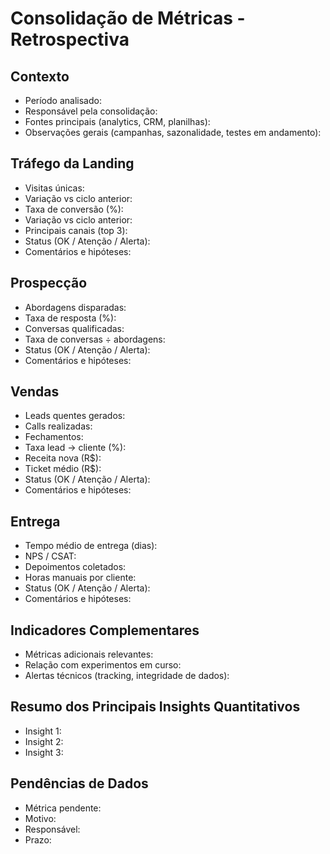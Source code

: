 # Consolidação de Métricas - Retrospectiva

## Contexto
- Período analisado:
- Responsável pela consolidação:
- Fontes principais (analytics, CRM, planilhas):
- Observações gerais (campanhas, sazonalidade, testes em andamento):

## Tráfego da Landing
- Visitas únicas:
- Variação vs ciclo anterior:
- Taxa de conversão (%):
- Variação vs ciclo anterior:
- Principais canais (top 3):
- Status (OK / Atenção / Alerta):
- Comentários e hipóteses:

## Prospecção
- Abordagens disparadas:
- Taxa de resposta (%):
- Conversas qualificadas:
- Taxa de conversas ÷ abordagens:
- Status (OK / Atenção / Alerta):
- Comentários e hipóteses:

## Vendas
- Leads quentes gerados:
- Calls realizadas:
- Fechamentos:
- Taxa lead → cliente (%):
- Receita nova (R$):
- Ticket médio (R$):
- Status (OK / Atenção / Alerta):
- Comentários e hipóteses:

## Entrega
- Tempo médio de entrega (dias):
- NPS / CSAT:
- Depoimentos coletados:
- Horas manuais por cliente:
- Status (OK / Atenção / Alerta):
- Comentários e hipóteses:

## Indicadores Complementares
- Métricas adicionais relevantes:
- Relação com experimentos em curso:
- Alertas técnicos (tracking, integridade de dados):

## Resumo dos Principais Insights Quantitativos
- Insight 1:
- Insight 2:
- Insight 3:

## Pendências de Dados
- Métrica pendente:
- Motivo:
- Responsável:
- Prazo:
